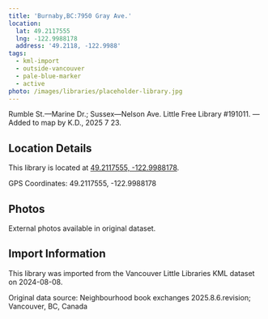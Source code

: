 ```yaml
---
title: 'Burnaby,BC:7950 Gray Ave.'
location:
  lat: 49.2117555
  lng: -122.9988178
  address: '49.2118, -122.9988'
tags:
  - kml-import
  - outside-vancouver
  - pale-blue-marker
  - active
photo: /images/libraries/placeholder-library.jpg
---
```

Rumble St.—Marine Dr.; Sussex—Nelson Ave.
Little Free Library #191011.
—Added to map by K.D., 2025 7 23.

## Location Details

This library is located at [49.2117555, -122.9988178](https://www.google.com/maps?q=49.2117555,-122.9988178).

GPS Coordinates: 49.2117555, -122.9988178

## Photos

External photos available in original dataset.

## Import Information

This library was imported from the Vancouver Little Libraries KML dataset on 2024-08-08.

Original data source: Neighbourhood book exchanges 2025.8.6.revision; Vancouver, BC, Canada
